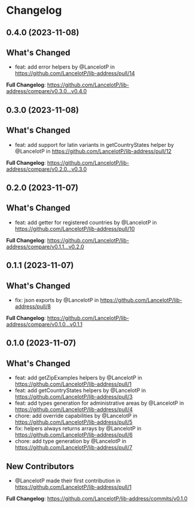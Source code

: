 # Changelog

## 0.4.0 (2023-11-08)

## What's Changed
* feat: add error helpers by @LancelotP in https://github.com/LancelotP/lib-address/pull/14


**Full Changelog**: https://github.com/LancelotP/lib-address/compare/v0.3.0...v0.4.0

## 0.3.0 (2023-11-08)

## What's Changed
* feat: add support for latin variants in getCountryStates helper by @LancelotP in https://github.com/LancelotP/lib-address/pull/12


**Full Changelog**: https://github.com/LancelotP/lib-address/compare/v0.2.0...v0.3.0

## 0.2.0 (2023-11-07)

## What's Changed
* feat: add getter for registered countries by @LancelotP in https://github.com/LancelotP/lib-address/pull/10


**Full Changelog**: https://github.com/LancelotP/lib-address/compare/v0.1.1...v0.2.0

## 0.1.1 (2023-11-07)

## What's Changed
* fix: json exports by @LancelotP in https://github.com/LancelotP/lib-address/pull/8


**Full Changelog**: https://github.com/LancelotP/lib-address/compare/v0.1.0...v0.1.1

## 0.1.0 (2023-11-07)

## What's Changed
* feat: add getZipExamples helpers by @LancelotP in https://github.com/LancelotP/lib-address/pull/1
* feat: add getCountryStates helpers by @LancelotP in https://github.com/LancelotP/lib-address/pull/3
* feat: add types generation for administrative areas by @LancelotP in https://github.com/LancelotP/lib-address/pull/4
* chore: add override capabilities by @LancelotP in https://github.com/LancelotP/lib-address/pull/5
* fix: helpers always returns arrays by @LancelotP in https://github.com/LancelotP/lib-address/pull/6
* chore: add type generation by @LancelotP in https://github.com/LancelotP/lib-address/pull/7

## New Contributors
* @LancelotP made their first contribution in https://github.com/LancelotP/lib-address/pull/1

**Full Changelog**: https://github.com/LancelotP/lib-address/commits/v0.1.0
